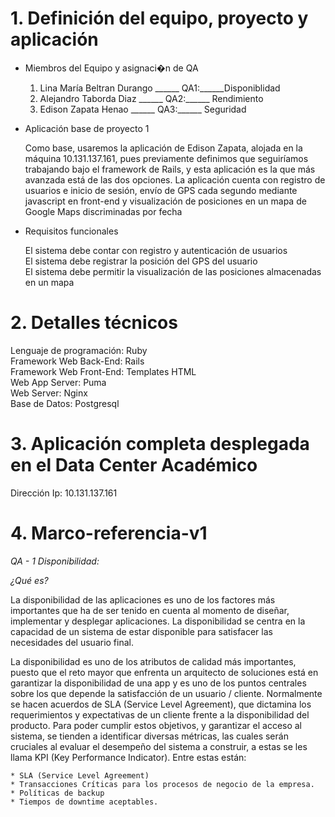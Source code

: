 # 1. Definición del equipo, proyecto y aplicación

* Miembros del Equipo y asignaci�n de QA

   1. Lina María Beltran Durango ______  QA1:______Disponiblidad
   2. Alejandro Taborda Diaz ______  QA2:______ Rendimiento
   3. Edison Zapata Henao ______  QA3:______ Seguridad

* Aplicación base de proyecto 1

   Como base, usaremos la aplicación de Edison Zapata, alojada en la máquina 10.131.137.161, 
   pues previamente definimos que seguiríamos trabajando bajo el framework de Rails, y esta 
   aplicación es la que más avanzada está de las dos opciones. La aplicación cuenta con registro 
   de usuarios e inicio de sesión, envío de GPS cada segundo mediante javascript en front-end y 
   visualización de posiciones en un mapa de Google Maps discriminadas por fecha

* Requisitos funcionales

   El sistema debe contar con registro y autenticación de usuarios  
   El sistema debe registrar la posición del GPS del usuario  
   El sistema debe permitir la visualización de las posiciones almacenadas en un mapa

# 2. Detalles técnicos

   Lenguaje de programación: Ruby  
   Framework Web Back-End: Rails  
   Framework Web Front-End: Templates HTML  
   Web App Server: Puma  
   Web Server: Nginx  
   Base de Datos: Postgresql
   
# 3. Aplicación completa desplegada en el Data Center Académico
   
   Dirección Ip: 10.131.137.161

# 4. Marco-referencia-v1

   *_QA - 1 Disponibilidad:_*
   
   *¿Qué es?*
   
   La disponibilidad de las aplicaciones es uno de los factores más importantes 
   que ha de ser tenido en cuenta al momento de diseñar, implementar y desplegar 
   aplicaciones. La disponibilidad se centra en la capacidad de un sistema de estar 
   disponible para satisfacer las necesidades del usuario final.
   
   La disponibilidad es uno de los atributos de calidad más importantes, puesto que 
   el reto mayor que enfrenta un arquitecto de soluciones está en garantizar la 
   disponibilidad de una app y es uno de los puntos centrales sobre 
   los que depende la satisfacción de un usuario / cliente. Normalmente se hacen acuerdos 
   de SLA (Service Level Agreement), que dictamina los requerimientos 
   y expectativas de un cliente frente a la disponibilidad del producto. Para poder 
   cumplir estos objetivos, y garantizar el acceso al sistema, se tienden a identificar 
   diversas métricas, las cuales serán cruciales al evaluar el desempeño del sistema a 
   construir, a estas se les llama KPI (Key Performance Indicator). Entre estas están:
   
    * SLA (Service Level Agreement)
    * Transacciones Críticas para los procesos de negocio de la empresa.
    * Políticas de backup
    * Tiempos de downtime aceptables.



